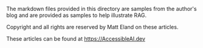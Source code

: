 The markdown files provided in this directory are samples from the author's blog and are provided as samples to help illustrate RAG.

Copyright and all rights are reserved by Matt Eland on these articles.

These articles can be found at https://AccessibleAI.dev